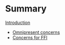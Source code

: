# Summary

[Introduction](./intro.md)

- [Omnipresent concerns](./omnipresent.md)
- [Concerns for FFI](./ffi.md)
